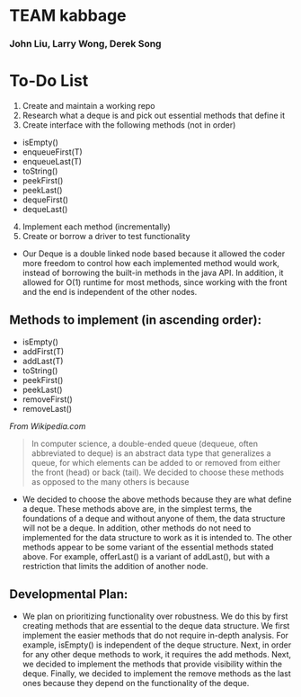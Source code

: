 # TEAM kabbage
### John Liu, Larry Wong, Derek Song

# To-Do List
1) Create and maintain a working repo
2) Research what a deque is and pick out essential methods that define it
3) Create interface with the following methods (not in order)
- isEmpty()
- enqueueFirst(T)
- enqueueLast(T)
- toString()
- peekFirst()
- peekLast()
- dequeFirst()
- dequeLast()
4) Implement each method (incrementally)
5) Create or borrow a driver to test functionality

* Our Deque is a double linked node based because it allowed the coder more freedom to control how each implemented method would work, instead of borrowing the built-in methods in the java API. In addition, it allowed for O(1) runtime for most methods, since working with the front and the end is independent of the other nodes. 

## Methods to implement (in ascending order):
- isEmpty()
- addFirst(T)
- addLast(T)
- toString()
- peekFirst()
- peekLast()
- removeFirst()
- removeLast()

_From Wikipedia.com_
> In computer science, a double-ended queue (dequeue, often abbreviated to deque) is an abstract data type that generalizes a queue, for which elements can be added to or removed from either the front (head) or back (tail).
We decided to choose these methods as opposed to the many others is because

- We decided to choose the above methods because they are what define a deque. These methods above are, in the simplest terms, the foundations of a deque and without anyone of them, the data structure will not be a deque. In addition, other methods do not need to implemented for the data structure to work as it is intended to. The other methods appear to be some variant of the essential methods stated above. For example, offerLast() is a variant of addLast(), but with a restriction that limits the addition of another node.

## Developmental Plan:
- We plan on prioritizing functionality over robustness. We do this by first creating methods that are essential to the deque data structure. We first implement the easier methods that do not require in-depth analysis. For example, isEmpty() is independent of the deque structure. Next, in order for any other deque methods to work, it requires the add methods. Next, we decided to implement the methods that provide visibility within the deque. Finally, we decided to implement the remove methods as the last ones because they depend on the functionality of the deque.
